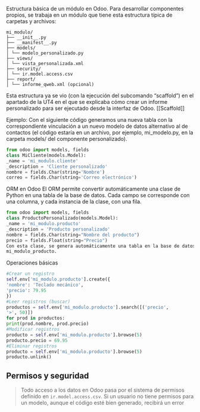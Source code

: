 Estructura básica de un módulo en Odoo.
Para desarrollar componentes propios, se trabaja en un módulo que tiene esta estructura típica de carpetas y archivos:
```
mi_modulo/
├── __init__.py
├── __manifest__.py
├── models/
│ └── modelo_personalizado.py
├── views/
│ └── vista_personalizada.xml
├── security/
│ └── ir.model.access.csv
├── report/
│ └── informe_qweb.xml (opcional)
```
Esta estructura ya se vio (con la ejecución del subcomando “scaffold”) en el apartado de la UT4 en el que se explicaba cómo crear un informe personalizado para ser ejecutado desde la interfaz de Odoo. [[Scaffold]]

Ejemplo:
Con el siguiente código generamos una nueva tabla con la correspondiente vinculación a un nuevo modelo de datos alternativo al de contactos (el código estaría en un archivo, por ejemplo, mi_modelo.py, en la carpeta models/ del componente personalizado).
```python
from odoo import models, fields
class MiCliente(models.Model):
_name = 'mi_modulo.cliente'
_description = 'Cliente personalizado'
nombre = fields.Char(string='Nombre')
correo = fields.Char(string='Correo electrónico')
```
ORM en Odoo
El ORM permite convertir automáticamente una clase de Python en una tabla de la base de datos. Cada campo se corresponde con una columna, y cada instancia de la clase, con una fila.
```python
from odoo import models, fields
class ProductoPersonalizado(models.Model):
_name = 'mi_modulo.producto'
_description = 'Producto personalizado'
nombre = fields.Char(string="Nombre del producto")
precio = fields.Float(string="Precio")
Con esta clase, se genera automáticamente una tabla en la base de datos llamada
mi_modulo_producto.
```
Operaciones básicas
```python
#Crear un registro
self.env['mi_modulo.producto'].create({
'nombre': 'Teclado mecánico',
'precio': 79.95
})
#Leer registros (buscar)
productos = self.env['mi_modulo.producto'].search([('precio',
'>', 50)])
for prod in productos:
print(prod.nombre, prod.precio)
#Modificar registros
producto = self.env['mi_modulo.producto'].browse(5)
producto.precio = 69.95
#Eliminar registros
producto = self.env['mi_modulo.producto'].browse(5)
producto.unlink()
```
## Permisos y seguridad
>Todo acceso a los datos en Odoo pasa por el sistema de permisos definido en `ir.model.access.csv`. Si un usuario no tiene permisos para un modelo, aunque el código esté bien generado, recibirá un error

